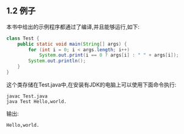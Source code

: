 ## 1.2 例子

本书中给出的示例程序都通过了编译,并且能够运行,如下:

```java
class Test { 
    public static void main(String[] args) { 
        for (int i = 0; i < args.length; i++) 
            System.out.print(i == 0 ? args[i] : " " + args[i]); 
        System.out.println(); 
    } 
}
```

这个类存储在Test.java中,在安装有JDK的电脑上可以使用下面命令执行:

```shell
javac Test.java
java Test Hello,world.
```

输出:

```shell
Hello,world.
```



